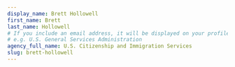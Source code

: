 ```yaml
---
display_name: Brett Hollowell
first_name: Brett
last_name: Hollowell
# If you include an email address, it will be displayed on your profile page
# e.g. U.S. General Services Administration
agency_full_name: U.S. Citizenship and Immigration Services
slug: brett-hollowell
---
```

